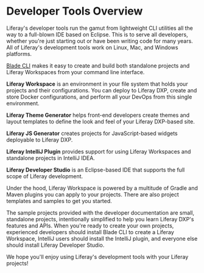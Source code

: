 # Developer Tools Overview

Liferay's developer tools run the gamut from lightweight CLI utilities all the way to a full-blown IDE based on Eclipse. This is to serve all developers, whether you're just starting out or have been writing code for many years. All of Liferay's development tools work on Linux, Mac, and Windows platforms.

[Blade CLI](./blade-cli/installing-and-updating-blade-cli.md) makes it easy to create and build both standalone projects and Liferay Workspaces from your command line interface.

**Liferay Workspace** is an environment in your file system that holds your projects and their configurations. You can deploy to Liferay DXP, create and store Docker configurations, and perform all your DevOps from this single environment.

**Liferay Theme Generator** helps front-end developers create themes and layout templates to define the look and feel of your Liferay DXP-based site.

**Liferay JS Generator** creates projects for JavaScript-based widgets deployable to Liferay DXP.

**Liferay IntelliJ Plugin** provides support for using Liferay Workspaces and standalone projects in IntelliJ IDEA.

**Liferay Developer Studio** is an Eclipse-based IDE that supports the full scope of Liferay development.

Under the hood, Liferay Workspace is powered by a multitude of Gradle and Maven plugins you can apply to your projects. There are also project templates and samples to get you started.

The sample projects provided with the developer documentation are small, standalone projects, intentionally simplified to help you learn Liferay DXP's features and APIs. When you're ready to create your own projects, experienced developers should install Blade CLI to create a Liferay Workspace, IntelliJ users should install the IntelliJ plugin, and everyone else should install Liferay Developer Studio.

We hope you'll enjoy using Liferay's development tools with your Liferay projects!
